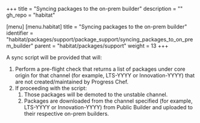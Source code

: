 +++
title = "Syncing packages to the on-prem builder"
description = ""
gh_repo = "habitat"

[menu]
  [menu.habitat]
    title = "Syncing packages to the on-prem builder"
    identifier = "habitat/packages/support/package_support/syncing_packages_to_on_prem_builder"
    parent = "habitat/packages/support"
    weight = 13
+++

A sync script will be provided that will:

1. Perform a pre-flight check that returns a list of packages under core origin for that channel (for example, LTS-YYYY or Innovation-YYYY) that are not created/maintained by Progress Chef.
1. If proceeding with the script:
   1. Those packages will be demoted to the unstable channel.
   1. Packages are downloaded from the channel specified (for example, LTS-YYYY or Innovation-YYYY) from Public Builder and uploaded to their respective on-prem builders.
